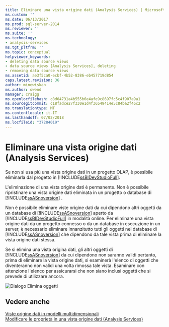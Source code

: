 ```yaml
---
title: Eliminare una vista origine dati (Analysis Services) | Microsoft Docs
ms.custom: ''
ms.date: 06/13/2017
ms.prod: sql-server-2014
ms.reviewer: ''
ms.suite: ''
ms.technology:
- analysis-services
ms.tgt_pltfrm: ''
ms.topic: conceptual
helpviewer_keywords:
- deleting data source views
- data source views [Analysis Services], deleting
- removing data source views
ms.assetid: ae3f5ca0-ecbf-4b52-8386-eb457719d854
caps.latest.revision: 36
author: minewiskan
ms.author: owend
manager: craigg
ms.openlocfilehash: c8d04731a4b555b6e4afe9c8697fc5c4f907a9a1
ms.sourcegitcommit: c18fadce27f330e1d4f36549414e5c84ba2f46c2
ms.translationtype: MT
ms.contentlocale: it-IT
ms.lasthandoff: 07/02/2018
ms.locfileid: "37284019"
---
```

# <a name="delete-a-data-source-view-analysis-services"></a>Eliminare una vista origine dati (Analysis Services)
  Se non si usa più una vista origine dati in un progetto OLAP, è possibile eliminarla dal progetto in [!INCLUDE[ssBIDevStudioFull](../../../includes/ssbidevstudiofull-md.md)].  
  
 L'eliminazione di una vista origine dati è permanente. Non è possibile ripristinare una vista origine dati eliminata in un progetto o database di [!INCLUDE[ssASnoversion](../../includes/ssasnoversion-md.md)] .  
  
 Non è possibile eliminare viste origine dati da cui dipendono altri oggetti da un database di [!INCLUDE[ssASnoversion](../../includes/ssasnoversion-md.md)] aperto da [!INCLUDE[ssBIDevStudioFull](../../../includes/ssbidevstudiofull-md.md)] in modalità online. Per eliminare una vista origine dati da un progetto connesso o da un database in esecuzione in un server, è necessario eliminare innanzitutto tutti gli oggetti nel database di [!INCLUDE[ssASnoversion](../../includes/ssasnoversion-md.md)] che dipendono da tale vista prima di eliminare la vista origine dati stessa.  
  
 Se si elimina una vista origina dati, gli altri oggetti di [!INCLUDE[ssASnoversion](../../includes/ssasnoversion-md.md)] da cui dipendono non saranno validi pertanto, prima di eliminare la vista origine dati, si esaminerà l'elenco di oggetti che diventeranno non validi una volta rimossa tale vista. Esaminare con attenzione l'elenco per assicurarsi che non siano inclusi oggetti che si prevede di utilizzare ancora.  
  
 ![Dialogo Elimina oggetti](../media/ssas-olapdsv-deleteobjects.gif "nella finestra di dialogo Elimina oggetti")  
  
## <a name="see-also"></a>Vedere anche  
 [Viste origine dati in modelli multidimensionali](data-source-views-in-multidimensional-models.md)   
 [Modificare le proprietà in una vista origine dati &#40;Analysis Services&#41;](change-properties-in-a-data-source-view-analysis-services.md)  
  
  
